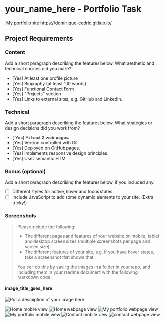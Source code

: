 #  your_name_here - Portfolio Task
​
[My portfolio site](link_to_your_site) 
https://dominique-cedric.github.io/ 
​
## Project Requirements

### Content
 Add a short paragraph describing the features below. What aesthetic and technical choices did you make? 
- [Yes] At least one profile picture
- [Yes] Biography (at least 100 words)
- [Yes] Functional Contact Form
- [Yes] "Projects" section
- [Yes] Links to external sites, e.g. GitHub and LinkedIn.
​
### Technical
 Add a short paragraph describing the features below. What strategies or design decisions did you work from? 
- [ Yes] At least 2 web pages.
- [Yes] Version controlled with Git
- [Yes] Deployed on GitHub pages.
- [Yes] Implements responsive design principles.
- [Yes] Uses semantic HTML.

### Bonus (optional)
 Add a short paragraph describing the features below, if you included any. 
- [ ] Different styles for active, hover and focus states.
- [ ] Include JavaScript to add some dynamic elements to your site. (Extra tricky!)
​
### Screenshots
> Please include the following:
> - The different pages and features of your website on mobile, tablet and desktop screen sizes (multiple screenshots per page and screen size).
> - The different features of your site, e.g. if you have hover states, take a screenshot that shows that.  
> 
> You can do this by saving the images in a folder in your repo, and including them in your readme document with the following Markdown code: 

####  image_title_goes_here 
![Put a description of your image here](./relative_path_to_file)

![Home mobile view](./images/Home_Mobile_view.png)
![Home webpage view](./images/Home_webpage_view.png)
![My portfolio webpage view](./images/MyPortfolio_mobile_view.png)
![My portfolio mobile view](./images/MyPortfolio_webpage_view.png)
![Contact mobile view](./images/Contact_Mobile_view.png)
![contact webpage view](./images/Contact_webpage_view.png)
